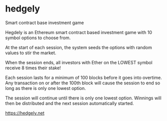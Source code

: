 # hedgely
Smart contract base investment game

Hegdely is an Ethereum smart contract based investment game with 10 symbol options to choose from.

At the start of each session, the system seeds the options with random values to stir the market.

When the session ends, all investors with Ether on the LOWEST symbol receive 8 times their stake!

Each session lasts for a minimum of 100 blocks before it goes into overtime.
Any transaction on or after the 100th block will cause the session to end so long as there is only one lowest option.

The session will continue until there is only one lowest option. Winnings will then be distributed and the next session automatically started.

https://hedgely.net




